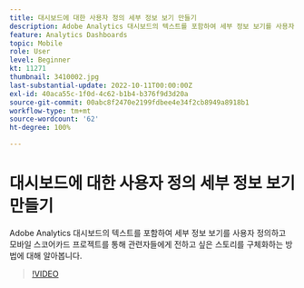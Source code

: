 ```yaml
---
title: 대시보드에 대한 사용자 정의 세부 정보 보기 만들기
description: Adobe Analytics 대시보드의 텍스트를 포함하여 세부 정보 보기를 사용자 정의하고 모바일 스코어카드 프로젝트를 통해 관련자들에게 전하고 싶은 스토리를 구체화하는 방법에 대해 알아봅니다.
feature: Analytics Dashboards
topic: Mobile
role: User
level: Beginner
kt: 11271
thumbnail: 3410002.jpg
last-substantial-update: 2022-10-11T00:00:00Z
exl-id: 40aca55c-1f0d-4c62-b1b4-b376f9d3d20a
source-git-commit: 00abc8f2470e2199fdbee4e34f2cb8949a8918b1
workflow-type: tm+mt
source-wordcount: '62'
ht-degree: 100%

---
```


# 대시보드에 대한 사용자 정의 세부 정보 보기 만들기

Adobe Analytics 대시보드의 텍스트를 포함하여 세부 정보 보기를 사용자 정의하고 모바일 스코어카드 프로젝트를 통해 관련자들에게 전하고 싶은 스토리를 구체화하는 방법에 대해 알아봅니다.

>[!VIDEO](https://video.tv.adobe.com/v/3410002/?quality=12&learn=on)
